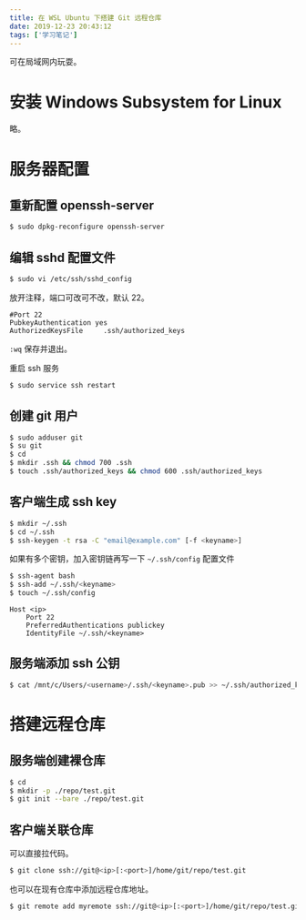 ```yaml
---
title: 在 WSL Ubuntu 下搭建 Git 远程仓库
date: 2019-12-23 20:43:12
tags: ['学习笔记']
---
```


可在局域网内玩耍。

<!-- more -->

# 安装 Windows Subsystem for Linux

略。

# 服务器配置

## 重新配置 openssh-server

``` bash
$ sudo dpkg-reconfigure openssh-server
```

## 编辑 sshd 配置文件

``` bash
$ sudo vi /etc/ssh/sshd_config
```

放开注释，端口可改可不改，默认 22。

```
#Port 22
PubkeyAuthentication yes
AuthorizedKeysFile     .ssh/authorized_keys
```

`:wq` 保存并退出。

重启 ssh 服务

``` bash
$ sudo service ssh restart
```

## 创建 git 用户

``` bash
$ sudo adduser git
$ su git
$ cd
$ mkdir .ssh && chmod 700 .ssh
$ touch .ssh/authorized_keys && chmod 600 .ssh/authorized_keys
```

## 客户端生成 ssh key

``` bash
$ mkdir ~/.ssh
$ cd ~/.ssh
$ ssh-keygen -t rsa -C "email@example.com" [-f <keyname>]
```

如果有多个密钥，加入密钥链再写一下 `~/.ssh/config` 配置文件

``` bash
$ ssh-agent bash
$ ssh-add ~/.ssh/<keyname>
$ touch ~/.ssh/config
```

```
Host <ip>
    Port 22
    PreferredAuthentications publickey
    IdentityFile ~/.ssh/<keyname>
```

## 服务端添加 ssh 公钥

``` bash
$ cat /mnt/c/Users/<username>/.ssh/<keyname>.pub >> ~/.ssh/authorized_keys
```

# 搭建远程仓库

## 服务端创建裸仓库

``` bash
$ cd
$ mkdir -p ./repo/test.git
$ git init --bare ./repo/test.git
```

## 客户端关联仓库

可以直接拉代码。

``` bash
$ git clone ssh://git@<ip>[:<port>]/home/git/repo/test.git
```

也可以在现有仓库中添加远程仓库地址。

``` bash
$ git remote add myremote ssh://git@<ip>[:<port>]/home/git/repo/test.git
```
